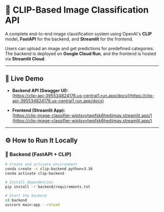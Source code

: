 # 🧠 CLIP-Based Image Classification API

A complete end-to-end image classification system using OpenAI's **CLIP** model, **FastAPI** for the backend, and **Streamlit** for the frontend.

Users can upload an image and get predictions for predefined categories. The backend is deployed on **Google Cloud Run**, and the frontend is hosted via **Streamlit Cloud**.

---

## 🚀 Live Demo

- **Backend API (Swagger UI):**  
  [https://clip-api-395534824176.us-central1.run.app/docs](https://clip-api-395534824176.us-central1.run.app/docs)

- **Frontend (Streamlit App):**  
  [https://clip-image-classifier-wjptsvvtwpfsk6hedijmay.streamlit.app/](https://clip-image-classifier-wjptsvvtwpfsk6hedijmay.streamlit.app/)

---

## ⚙️ How to Run It Locally

### 🔧 Backend (FastAPI + CLIP)

```bash
# Create and activate environment
conda create -n clip-backend python=3.10
conda activate clip-backend

# Install dependencies
pip install -r backend/requirements.txt

# Start the backend
cd backend
uvicorn main:app --reload

